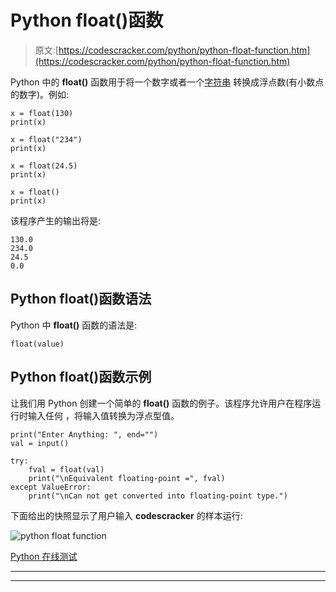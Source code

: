 # Python float()函数

> 原文:[https://codescracker.com/python/python-float-function.htm](https://codescracker.com/python/python-float-function.htm)

Python 中的 **float()** 函数用于将一个数字或者一个[字符串](/python/python-strings.htm) 转换成浮点数(有小数点的数字)。例如:

```
x = float(130)
print(x)

x = float("234")
print(x)

x = float(24.5)
print(x)

x = float()
print(x)
```

该程序产生的输出将是:

```
130.0
234.0
24.5
0.0
```

## Python float()函数语法

Python 中 **float()** 函数的语法是:

```
float(value)
```

## Python float()函数示例

让我们用 Python 创建一个简单的 **float()** 函数的例子。该程序允许用户在程序运行时输入任何 ，将输入值转换为浮点型值。

```
print("Enter Anything: ", end="")
val = input()

try:
    fval = float(val)
    print("\nEquivalent floating-point =", fval)
except ValueError:
    print("\nCan not get converted into floating-point type.")
```

下面给出的快照显示了用户输入 **codescracker** 的样本运行:

![python float function](../Images/2bbff17ba33ff1623c3f3c76fea4f598.png)

[Python 在线测试](/exam/showtest.php?subid=10)

* * *

* * *